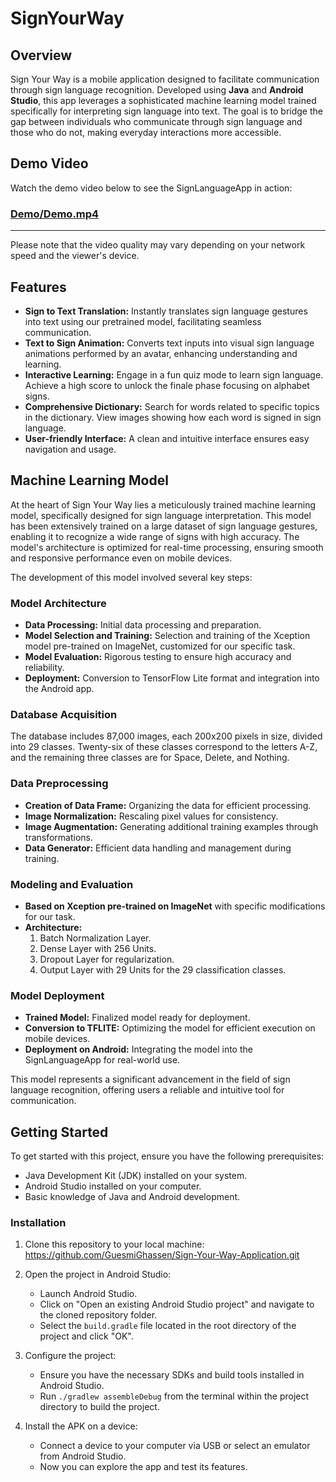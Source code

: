 # SignYourWay
## Overview

Sign Your Way is a mobile application designed to facilitate communication through sign language recognition. Developed using **Java** and **Android Studio**, this app leverages a sophisticated machine learning model trained specifically for interpreting sign language into text. The goal is to bridge the gap between individuals who communicate through sign language and those who do not, making everyday interactions more accessible.

## Demo Video

Watch the demo video below to see the SignLanguageApp in action:

### [Demo/Demo.mp4](https://drive.google.com/file/d/1VCdSHWTcaFGoEpvJfgm4RmiEbwFlHP7_/view?usp=sharing)
---

Please note that the video quality may vary depending on your network speed and the viewer's device.

## Features

- **Sign to Text Translation:** Instantly translates sign language gestures into text using our pretrained model, facilitating seamless communication.
- **Text to Sign Animation:** Converts text inputs into visual sign language animations performed by an avatar, enhancing understanding and learning.
- **Interactive Learning:** Engage in a fun quiz mode to learn sign language. Achieve a high score to unlock the finale phase focusing on alphabet signs.
- **Comprehensive Dictionary:** Search for words related to specific topics in the dictionary. View images showing how each word is signed in sign language.
- **User-friendly Interface:** A clean and intuitive interface ensures easy navigation and usage.

## Machine Learning Model

At the heart of Sign Your Way lies a meticulously trained machine learning model, specifically designed for sign language interpretation. This model has been extensively trained on a large dataset of sign language gestures, enabling it to recognize a wide range of signs with high accuracy. The model's architecture is optimized for real-time processing, ensuring smooth and responsive performance even on mobile devices.

The development of this model involved several key steps:

### Model Architecture

- **Data Processing:** Initial data processing and preparation.
- **Model Selection and Training:** Selection and training of the Xception model pre-trained on ImageNet, customized for our specific task.
- **Model Evaluation:** Rigorous testing to ensure high accuracy and reliability.
- **Deployment:** Conversion to TensorFlow Lite format and integration into the Android app.

### Database Acquisition

The database includes 87,000 images, each 200x200 pixels in size, divided into 29 classes. Twenty-six of these classes correspond to the letters A-Z, and the remaining three classes are for Space, Delete, and Nothing.

### Data Preprocessing

- **Creation of Data Frame:** Organizing the data for efficient processing.
- **Image Normalization:** Rescaling pixel values for consistency.
- **Image Augmentation:** Generating additional training examples through transformations.
- **Data Generator:** Efficient data handling and management during training.

### Modeling and Evaluation

- **Based on Xception pre-trained on ImageNet** with specific modifications for our task.
- **Architecture:**
  1. Batch Normalization Layer.
  2. Dense Layer with 256 Units.
  3. Dropout Layer for regularization.
  4. Output Layer with 29 Units for the 29 classification classes.

### Model Deployment

- **Trained Model:** Finalized model ready for deployment.
- **Conversion to TFLITE:** Optimizing the model for efficient execution on mobile devices.
- **Deployment on Android:** Integrating the model into the SignLanguageApp for real-world use.
  
This model represents a significant advancement in the field of sign language recognition, offering users a reliable and intuitive tool for communication.

## Getting Started

To get started with this project, ensure you have the following prerequisites:

- Java Development Kit (JDK) installed on your system.
- Android Studio installed on your computer.
- Basic knowledge of Java and Android development.

### Installation

1. Clone this repository to your local machine:
   https://github.com/GuesmiGhassen/Sign-Your-Way-Application.git
   
3. Open the project in Android Studio:
   - Launch Android Studio.
   - Click on "Open an existing Android Studio project" and navigate to the cloned repository folder.
   - Select the `build.gradle` file located in the root directory of the project and click "OK".

4. Configure the project:
   - Ensure you have the necessary SDKs and build tools installed in Android Studio.
   - Run `./gradlew assembleDebug` from the terminal within the project directory to build the project.

5. Install the APK on a device:
   - Connect a device to your computer via USB or select an emulator from Android Studio.
   - Now you can explore the app and test its features.

